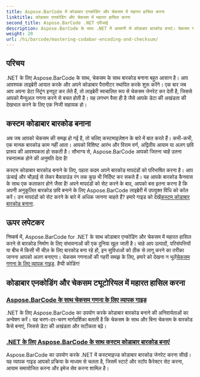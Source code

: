 ```yaml
---
title: Aspose.BarCode में कोडाबार एनकोडिंग और चेकसम में महारत हासिल करना
linktitle: कोडाबार एनकोडिंग और चेकसम में महारत हासिल करना
second_title: Aspose.BarCode .NET एपीआई
description: Aspose.BarCode के साथ .NET में आसानी से कोडाबार बारकोड बनाएं। चेकसम गणना और कस्टम बारकोड जनरेशन पर ट्यूटोरियल देखें।
weight: 20
url: /hi/barcode/mastering-codabar-encoding-and-checksum/
---
```

## परिचय

.NET के लिए Aspose.BarCode के साथ, चेकसम के साथ बारकोड बनाना बहुत आसान है। आप आवश्यक लाइब्रेरी आयात करके और अपने कोडाबार पैरामीटर स्थापित करके शुरू करेंगे। एक बार जब आप अपना डेटा स्ट्रिंग इनपुट कर लेते हैं, तो लाइब्रेरी स्वचालित रूप से चेकसम जेनरेट कर देती है, जिससे आपको मैन्युअल गणना करने से बचत होती है। यह लगभग वैसा ही है जैसे आपके डेटा की अखंडता की देखभाल करने के लिए एक निजी सहायक हो।

## कस्टम कोडाबार बारकोड बनाना

अब जब आपको चेकसम की समझ हो गई है, तो चलिए कस्टमाइज़ेशन के बारे में बात करते हैं। कभी-कभी, एक मानक बारकोड काम नहीं आता। आपको विशिष्ट आरंभ और विराम वर्ण, अद्वितीय आयाम या अलग छवि प्रारूप की आवश्यकता हो सकती है। सौभाग्य से, Aspose.BarCode आपको जितना चाहें उतना रचनात्मक होने की अनुमति देता है!

 कस्टम कोडाबार बारकोड बनाने के लिए, पहला कदम अपने बारकोड मापदंडों को परिभाषित करना है। आप ऊंचाई और चौड़ाई से लेकर बैकग्राउंड रंग तक कुछ भी निर्दिष्ट कर सकते हैं। यह आपके बारकोड कैनवास के साथ एक कलाकार होने जैसा है! अपने मापदंडों को सेट करने के बाद, आपको बस इतना करना है कि अपनी अनुकूलित बारकोड छवि बनाने के लिए Aspose.BarCode लाइब्रेरी में उपयुक्त विधि को कॉल करें। उन मापदंडों को सेट करने के बारे में अधिक जानना चाहते हैं? हमारे गाइड को देखें[कस्टम कोडाबार बारकोड बनाना](./custom-codabar-barcodes/).

## ऊपर लपेटकर

निष्कर्ष में, Aspose.BarCode for .NET के साथ कोडाबार एन्कोडिंग और चेकसम में महारत हासिल करने से बारकोड निर्माण के लिए संभावनाओं की एक दुनिया खुल जाती है। चाहे आप उत्पादों, परिसंपत्तियों या बीच में किसी भी चीज़ के लिए बारकोड बना रहे हों, इन सुविधाओं को ठीक से लागू करने का तरीका जानना आपको अलग बनाएगा। चेकसम गणनाओं की गहरी समझ के लिए, हमारे को देखना न भूलें[चेकसम गणना के लिए व्यापक गाइड](./guide-to-checksum-calculation/). हैप्पी कोडिंग!


## कोडाबार एनकोडिंग और चेकसम ट्यूटोरियल में महारत हासिल करना
### [Aspose.BarCode के साथ चेकसम गणना के लिए व्यापक गाइड](./guide-to-checksum-calculation/)
.NET के लिए Aspose.BarCode का उपयोग करके कोडाबार बारकोड बनाने की अनिवार्यताओं का अन्वेषण करें। यह चरण-दर-चरण मार्गदर्शिका बताती है कि चेकसम के साथ और बिना चेकसम के बारकोड कैसे बनाएं, जिससे डेटा की अखंडता और सटीकता बढ़े।
### [.NET के लिए Aspose.BarCode के साथ कस्टम कोडाबार बारकोड बनाएं](./custom-codabar-barcodes/)
Aspose.BarCode का उपयोग करके .NET में कस्टमाइज्ड कोडाबार बारकोड जेनरेट करना सीखें। यह व्यापक गाइड आपको प्रक्रिया के माध्यम से चलता है, जिसमें स्टार्ट और स्टॉप कैरेक्टर सेट करना, आयाम समायोजित करना और इमेज सेव करना शामिल है।